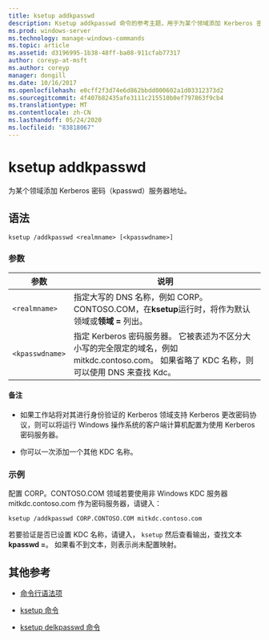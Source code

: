```yaml
---
title: ksetup addkpasswd
description: Ksetup addkpasswd 命令的参考主题，用于为某个领域添加 Kerberos 密码（kpasswd）服务器地址。
ms.prod: windows-server
ms.technology: manage-windows-commands
ms.topic: article
ms.assetid: d3196995-1b38-48ff-ba08-911cfab77317
author: coreyp-at-msft
ms.author: coreyp
manager: dongill
ms.date: 10/16/2017
ms.openlocfilehash: e0cff2f3d74e6d862bbdd000602a1d03312373d2
ms.sourcegitcommit: 4f407b82435afe3111c215510b0ef797863f9cb4
ms.translationtype: MT
ms.contentlocale: zh-CN
ms.lasthandoff: 05/24/2020
ms.locfileid: "83818067"
---
```

# <a name="ksetup-addkpasswd"></a>ksetup addkpasswd

为某个领域添加 Kerberos 密码（kpasswd）服务器地址。

## <a name="syntax"></a>语法

```
ksetup /addkpasswd <realmname> [<kpasswdname>]
```

### <a name="parameters"></a>参数

| 参数 | 说明 |
| --------- | ----------- |
| `<realmname>` | 指定大写的 DNS 名称，例如 CORP。CONTOSO.COM，在**ksetup**运行时，将作为默认领域或**领域 =** 列出。 |
| `<kpasswdname>` | 指定 Kerberos 密码服务器。 它被表述为不区分大小写的完全限定的域名，例如 mitkdc.contoso.com。 如果省略了 KDC 名称，则可以使用 DNS 来查找 Kdc。 |

#### <a name="remarks"></a>备注

- 如果工作站将对其进行身份验证的 Kerberos 领域支持 Kerberos 更改密码协议，则可以将运行 Windows 操作系统的客户端计算机配置为使用 Kerberos 密码服务器。

- 你可以一次添加一个其他 KDC 名称。

### <a name="examples"></a>示例

配置 CORP。CONTOSO.COM 领域若要使用非 Windows KDC 服务器 mitkdc.contoso.com 作为密码服务器，请键入：

```
ksetup /addkpasswd CORP.CONTOSO.COM mitkdc.contoso.com
```

若要验证是否已设置 KDC 名称，请键入， `ksetup` 然后查看输出，查找文本**kpasswd =**。 如果看不到文本，则表示尚未配置映射。

## <a name="additional-references"></a>其他参考

- [命令行语法项](command-line-syntax-key.md)

- [ksetup 命令](ksetup.md)

- [ksetup delkpasswd 命令](ksetup-delkpasswd.md)
